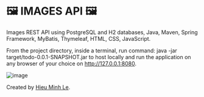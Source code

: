 # 🖼 IMAGES API 🖼
Images REST API using PostgreSQL and H2 databases, Java, Maven, Spring Framework, MyBatis, Thymeleaf, HTML, CSS, JavaScript.

From the project directory, inside a terminal, run command: java -jar target/todo-0.0.1-SNAPSHOT.jar to host locally and run the application on any browser of your choice on http://127.0.0.1:8080.

![image](https://user-images.githubusercontent.com/45391649/110767192-8f85b600-8288-11eb-9a5b-c04c490f28d8.png)

Created by [Hieu Minh Le](mailto:MinhHieu.Le@aia.com).